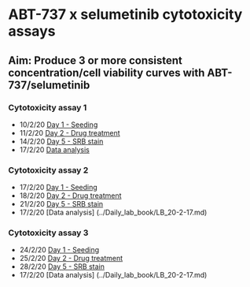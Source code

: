 # ABT-737 x selumetinib cytotoxicity assays
## Aim: Produce 3 or more consistent concentration/cell viability curves with ABT-737/selumetinib

### Cytotoxicity assay 1
* 10/2/20 [Day 1 - Seeding](../Daily_lab_book/LB_20-02-10.md)
* 11/2/20 [Day 2 - Drug treatment](../Daily_lab_book/LB_20-02-11.md)
* 14/2/20 [Day 5 - SRB stain](../Daily_lab_book/LB_20-02-14.md)
* 17/2/20 [Data analysis](../Daily_lab_book/LB_20-2-17.md)


### Cytotoxicity assay 2
* 17/2/20 [Day 1 - Seeding](../Daily_lab_book/LB_20-02-17.md)
* 18/2/20 [Day 2 - Drug treatment](../Daily_lab_book/LB_20-02-18.md)
* 21/2/20 [Day 5 - SRB stain](../Daily_lab_book/LB_20-02-21.md)
* 17/2/20 [Data analysis] (../Daily_lab_book/LB_20-2-17.md)

### Cytotoxicity assay 3
* 24/2/20 [Day 1 - Seeding](../Daily_lab_book/LB_20-02-24.md)
* 25/2/20 [Day 2 - Drug treatment](../Daily_lab_book/LB_20-02-25.md)
* 28/2/20 [Day 5 - SRB stain](../Daily_lab_book/LB_20-02-28.md)
* 17/2/20 [Data analysis] (../Daily_lab_book/LB_20-2-17.md)
